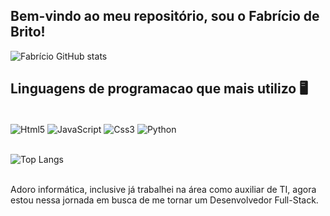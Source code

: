 ## Bem-vindo ao meu repositório, sou o Fabrício de Brito!


![Fabrício GitHub stats](https://github-readme-stats.vercel.app/api?username=fabriciobrito01&theme=dark_icons=true)

## Linguagens de programacao que mais utilizo 🖥️

<div display= "inline_block"><br/>
    <img align="center" alt="Html5" src="https://img.shields.io/badge/HTML5-E34F26?style=for-the-badge&logo=html5&logoColor=white">
    <img align="center" alt="JavaScript" src="https://img.shields.io/badge/JavaScript-F7DF1E?style=for-the-badge&logo=javascript&logoColor=black">
    <img align="center" alt="Css3" src="https://img.shields.io/badge/CSS3-1572B6?style=for-the-badge&logo=css3&logoColor=white">
    <img align="center" alt="Python" src="https://img.shields.io/badge/Python-14354C?style=for-the-badge&logo=python&logoColor=white">    
    
</div>
<br/>
<div>

![Top Langs](https://github-readme-stats.vercel.app/api/top-langs/?username=fabriciobrito01&layout=compact)

</div>

<br/>
Adoro informática, inclusive já trabalhei na área como auxiliar de TI, agora estou nessa jornada em busca de me tornar um Desenvolvedor Full-Stack.
<br/>
